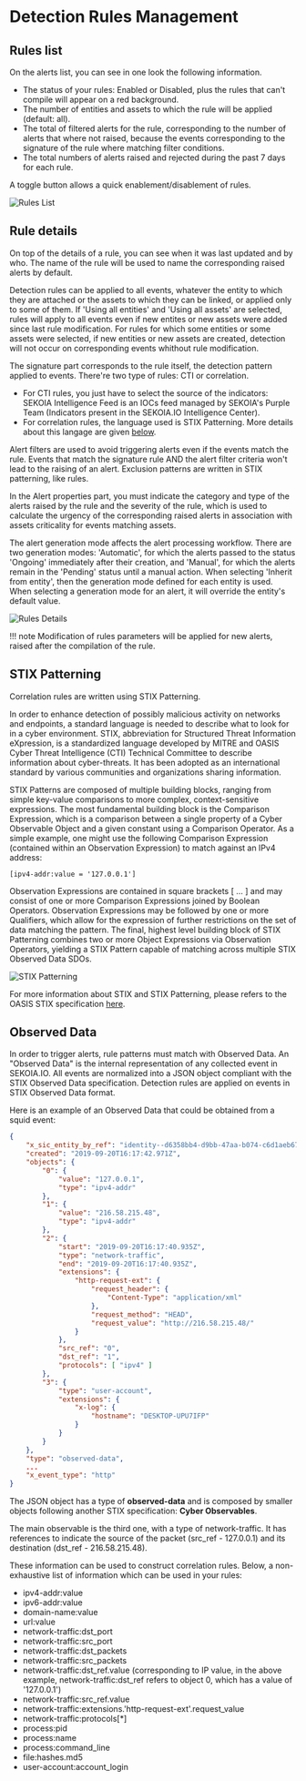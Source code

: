 # Detection Rules Management

## Rules list

On the alerts list, you can see in one look the following information.

- The status of your rules: Enabled or Disabled, plus the rules that can't compile will appear on a red background.
- The number of entities and assets to which the rule will be applied (default: all).
- The total of filtered alerts for the rule, corresponding to the number of alerts that where not raised, because the events corresponding to the signature of the rule where matching filter conditions.
- The total numbers of alerts raised and rejected during the past 7 days for each rule.

A toggle button allows a quick enablement/disablement of rules.

![Rules List](/assets/operation_center/rule_list.gif)

## Rule details

On top of the details of a rule, you can see when it was last updated and by who. The name of the rule will be used to name the corresponding raised alerts by default.

Detection rules can be applied to all events, whatever the entity to which they are attached or the assets to which they can be linked, or applied only to some of them. If 'Using all entities' and 'Using all assets' are selected, rules will apply to all events even if new entites or new assets were added since last rule modification. For rules for which some entities or some assets were selected, if new entities or new assets are created, detection will not occur on corresponding events whithout rule modification.

The signature part corresponds to the rule itself, the detection pattern applied to events. There're two type of rules: CTI or correlation.

- For CTI rules, you just have to select the source of the indicators: SEKOIA Intelligence Feed is an IOCs feed managed by SEKOIA's Purple Team (Indicators present in the SEKOIA.IO Intelligence Center).
- For correlation rules, the language used is STIX Patterning. More details about this langage are given [below](rules.md#stix-patterning).

Alert filters are used to avoid triggering alerts even if the events match the rule. Events that match the signature rule AND the alert filter criteria won't lead to the raising of an alert. Exclusion patterns are written in STIX patterning, like rules.

In the Alert properties part, you must indicate the category and type of the alerts raised by the rule and the severity of the rule, which is used to calculate the urgency of the corresponding raised alerts in association with assets criticality for events matching assets.

The alert generation mode affects the alert processing workflow. There are two generation modes: 'Automatic', for which the alerts passed to the status 'Ongoing' immediately after their creation, and 'Manual', for which the alerts remain in the 'Pending' status until a manual action. When selecting 'Inherit from entity', then the generation mode defined for each entity is used. When selecting a generation mode for an alert, it will override the entity's default value.

![Rules Details](/assets/operation_center/rule_details.gif)

!!! note
    Modification of rules parameters will be applied for new alerts, raised after the compilation of the rule.

## STIX Patterning

Correlation rules are written using STIX Patterning.

In order to enhance detection of possibly malicious activity on networks and endpoints, a standard language is needed to describe what to look for in a cyber environment. STIX, abbreviation for Structured Threat Information eXpression, is a standardized language developed by MITRE and OASIS Cyber Threat Intelligence (CTI) Technical Committee to describe information about cyber-threats. It has been adopted as an international standard by various communities and organizations sharing information.

STIX Patterns are composed of multiple building blocks, ranging from simple key-value comparisons to more complex, context-sensitive expressions. The most fundamental building block is the Comparison Expression, which is a comparison between a single property of a Cyber Observable Object and a given constant using a Comparison Operator. As a simple example, one might use the following Comparison Expression (contained within an Observation Expression) to match against an IPv4 address:

```
[ipv4-addr:value = '127.0.0.1']
```

Observation Expressions are contained in square brackets [ ... ] and may consist of one or more Comparison Expressions joined by Boolean Operators. Observation Expressions may be followed by one or more Qualifiers, which allow for the expression of further restrictions on the set of data matching the pattern. The final, highest level building block of STIX Patterning combines two or more Object Expressions via Observation Operators, yielding a STIX Pattern capable of matching across multiple STIX Observed Data SDOs.

![STIX Patterning](/assets/operation_center/stix_patterning.png)

For more information about STIX and STIX Patterning, please refers to the OASIS STIX specification [here](http://docs.oasis-open.org/cti/stix/v2.0/stix-v2.0-part5-stix-patterning.html).

## Observed Data

In order to trigger alerts, rule patterns must match with Observed Data. An "Observed Data" is the internal representation of any collected event in SEKOIA.IO. All events are normalized into a JSON object compliant with the STIX Observed Data specification. Detection rules are applied on events in STIX Observed Data format.

Here is an example of an Observed Data that could be obtained from a squid event:

```json
{  
    "x_sic_entity_by_ref": "identity--d6358bb4-d9bb-47aa-b074-c6d1aeb673e2",  
    "created": "2019-09-20T16:17:42.971Z",  
    "objects": {    
        "0": {      
            "value": "127.0.0.1",      
            "type": "ipv4-addr"    
        },    
        "1": {      
            "value": "216.58.215.48",      
            "type": "ipv4-addr"    
        },    
        "2": {      
            "start": "2019-09-20T16:17:40.935Z",      
            "type": "network-traffic",      
            "end": "2019-09-20T16:17:40.935Z",      
            "extensions": {        
                "http-request-ext": {          
                    "request_header": {            
                        "Content-Type": "application/xml"          
                    },
                    "request_method": "HEAD",          
                    "request_value": "http://216.58.215.48/"        
                }      
            },      
            "src_ref": "0",      
            "dst_ref": "1",      
            "protocols": [ "ipv4" ]    
        }, 
        "3": {      
            "type": "user-account",      
            "extensions": {        
                "x-log": {          
                    "hostname": "DESKTOP-UPU7IFP"        
                }      
            }      
        }  
    },  
    "type": "observed-data",  
    ...
	"x_event_type": "http" 
}
```

The JSON object has a type of **observed-data** and is composed by smaller objects following another STIX specification: **Cyber Observables**.

The main observable is the third one, with a type of network-traffic. It has references to indicate the source of the packet (src_ref - 127.0.0.1) and its destination (dst_ref - 216.58.215.48).

These information can be used to construct correlation rules. Below, a non-exhaustive list of information which can be used in your rules:

- ipv4-addr:value
- ipv6-addr:value
- domain-name:value
- url:value
- network-traffic:dst_port
- network-traffic:src_port
- network-traffic:dst_packets
- network-traffic:src_packets
- network-traffic:dst_ref.value (corresponding to IP value, in the above example, network-traffic:dst_ref refers to object 0, which has a value of '127.0.0.1')
- network-traffic:src_ref.value
- network-traffic:extensions.'http-request-ext'.request_value
- network-traffic:protocols[*]
- process:pid
- process:name
- process:command_line
- file:hashes.md5
- user-account:account_login

